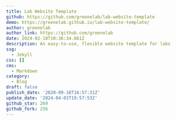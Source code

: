 ```yaml
---
title: Lab Website Template
github: https://github.com/greenelab/lab-website-template
demo: https://greenelab.github.io/lab-website-template/
author: greenelab
author_link: https://github.com/greenelab
date: 2024-02-18T10:36:34.661Z
description: An easy-to-use, flexible website template for labs
ssg:
  - Jekyll
css: []
cms:
  - Markdown
category:
  - Blog
draft: false
publish_date: '2020-09-18T16:57:31Z'
update_date: '2024-04-01T19:57:53Z'
github_star: 269
github_fork: 256
---
```

